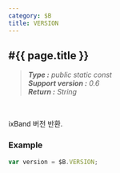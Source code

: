 ```yaml
---
category: $B
title: VERSION
---
```


#{{ page.title }}
---
> _**Type :** public static const_  
> _**Support version :** 0.6_  
> _**Return :** String_

<br/>
<p class="indent">
ixBand 버전 반환.
</p>


### Example

```js
var version = $B.VERSION;
```